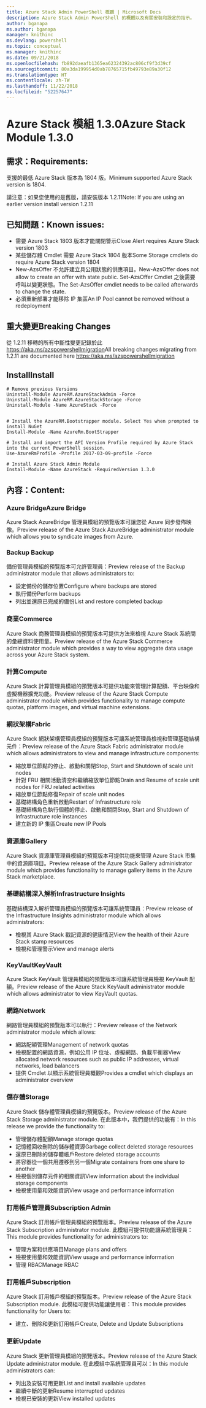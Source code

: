 ```yaml
---
title: Azure Stack Admin PowerShell 概觀 | Microsoft Docs
description: Azure Stack Admin PowerShell 的概觀以及有關安裝和設定的指示。
author: bganapa
ms.author: bganapa
manager: knithinc
ms.devlang: powershell
ms.topic: conceptual
ms.manager: knithinc
ms.date: 09/21/2018
ms.openlocfilehash: fb892daeafb1365ea62324392ac806cf9f3d39cf
ms.sourcegitcommit: 80a3da199954d0ab78765715fb49793e89a30f12
ms.translationtype: HT
ms.contentlocale: zh-TW
ms.lasthandoff: 11/22/2018
ms.locfileid: "52257647"
---
```

# <a name="azure-stack-module-130"></a><span data-ttu-id="1ad70-103">Azure Stack 模組 1.3.0</span><span class="sxs-lookup"><span data-stu-id="1ad70-103">Azure Stack Module 1.3.0</span></span>

## <a name="requirements"></a><span data-ttu-id="1ad70-104">需求：</span><span class="sxs-lookup"><span data-stu-id="1ad70-104">Requirements:</span></span>
<span data-ttu-id="1ad70-105">支援的最低 Azure Stack 版本為 1804 版。</span><span class="sxs-lookup"><span data-stu-id="1ad70-105">Minimum supported Azure Stack version is 1804.</span></span>

<span data-ttu-id="1ad70-106">請注意：如果您使用的是舊版，請安裝版本 1.2.11</span><span class="sxs-lookup"><span data-stu-id="1ad70-106">Note: If you are using an earlier version install version 1.2.11</span></span>

## <a name="known-issues"></a><span data-ttu-id="1ad70-107">已知問題：</span><span class="sxs-lookup"><span data-stu-id="1ad70-107">Known issues:</span></span>

- <span data-ttu-id="1ad70-108">需要 Azure Stack 1803 版本才能關閉警示</span><span class="sxs-lookup"><span data-stu-id="1ad70-108">Close Alert requires Azure Stack version 1803</span></span>
- <span data-ttu-id="1ad70-109">某些儲存體 Cmdlet 需要 Azure Stack 1804 版本</span><span class="sxs-lookup"><span data-stu-id="1ad70-109">Some Storage cmdlets do require Azure Stack version 1804</span></span>
- <span data-ttu-id="1ad70-110">New-AzsOffer 不允許建立具公用狀態的供應項目。</span><span class="sxs-lookup"><span data-stu-id="1ad70-110">New-AzsOffer does not allow to create an offer with state public.</span></span> <span data-ttu-id="1ad70-111">Set-AzsOffer Cmdlet 之後需要呼叫以變更狀態。</span><span class="sxs-lookup"><span data-stu-id="1ad70-111">The Set-AzsOffer cmdlet needs to be called afterwards to change the state.</span></span>
- <span data-ttu-id="1ad70-112">必須重新部署才能移除 IP 集區</span><span class="sxs-lookup"><span data-stu-id="1ad70-112">An IP Pool cannot be removed without a redeployment</span></span>

## <a name="breaking-changes"></a><span data-ttu-id="1ad70-113">重大變更</span><span class="sxs-lookup"><span data-stu-id="1ad70-113">Breaking Changes</span></span>
<span data-ttu-id="1ad70-114">從 1.2.11 移轉的所有中斷性變更記錄於此 https://aka.ms/azspowershellmigration</span><span class="sxs-lookup"><span data-stu-id="1ad70-114">All breaking changes migrating from 1.2.11 are documented here https://aka.ms/azspowershellmigration</span></span>

## <a name="install"></a><span data-ttu-id="1ad70-115">Install</span><span class="sxs-lookup"><span data-stu-id="1ad70-115">Install</span></span>
```
# Remove previous Versions
Uninstall-Module AzureRM.AzureStackAdmin -Force
Uninstall-Module AzureRM.AzureStackStorage -Force
Uninstall-Module -Name AzureStack -Force 


# Install the AzureRM.Bootstrapper module. Select Yes when prompted to install NuGet
Install-Module -Name AzureRm.BootStrapper

# Install and import the API Version Profile required by Azure Stack into the current PowerShell session.
Use-AzureRmProfile -Profile 2017-03-09-profile -Force

# Install Azure Stack Admin Module
Install-Module -Name AzureStack -RequiredVersion 1.3.0
```
## <a name="content"></a><span data-ttu-id="1ad70-116">內容：</span><span class="sxs-lookup"><span data-stu-id="1ad70-116">Content:</span></span>
### <a name="azure-bridge"></a><span data-ttu-id="1ad70-117">Azure Bridge</span><span class="sxs-lookup"><span data-stu-id="1ad70-117">Azure Bridge</span></span>
<span data-ttu-id="1ad70-118">Azure Stack AzureBridge 管理員模組的預覽版本可讓您從 Azure 同步發佈映像。</span><span class="sxs-lookup"><span data-stu-id="1ad70-118">Preview release of the Azure Stack AzureBridge administrator module which allows you to syndicate images from Azure.</span></span>

### <a name="backup"></a><span data-ttu-id="1ad70-119">Backup </span><span class="sxs-lookup"><span data-stu-id="1ad70-119">Backup</span></span>
<span data-ttu-id="1ad70-120">備份管理員模組的預覽版本可允許管理員：</span><span class="sxs-lookup"><span data-stu-id="1ad70-120">Preview release of the Backup administrator module that allows administrators to:</span></span>
- <span data-ttu-id="1ad70-121">設定備份的儲存位置</span><span class="sxs-lookup"><span data-stu-id="1ad70-121">Configure where backups are stored</span></span>
- <span data-ttu-id="1ad70-122">執行備份</span><span class="sxs-lookup"><span data-stu-id="1ad70-122">Perform backups</span></span>
- <span data-ttu-id="1ad70-123">列出並還原已完成的備份</span><span class="sxs-lookup"><span data-stu-id="1ad70-123">List and restore completed backup</span></span>

### <a name="commerce"></a><span data-ttu-id="1ad70-124">商業</span><span class="sxs-lookup"><span data-stu-id="1ad70-124">Commerce</span></span>
<span data-ttu-id="1ad70-125">Azure Stack 商務管理員模組的預覽版本可提供方法來檢視 Azure Stack 系統間的彙總資料使用量。</span><span class="sxs-lookup"><span data-stu-id="1ad70-125">Preview release of the Azure Stack Commerce administrator module which provides a way to view aggregate data usage across your Azure Stack system.</span></span>

### <a name="compute"></a><span data-ttu-id="1ad70-126">計算</span><span class="sxs-lookup"><span data-stu-id="1ad70-126">Compute</span></span>
<span data-ttu-id="1ad70-127">Azure Stack 計算管理員模組的預覽版本可提供功能來管理計算配額、平台映像和虛擬機器擴充功能。</span><span class="sxs-lookup"><span data-stu-id="1ad70-127">Preview release of the Azure Stack Compute administrator module which provides functionality to manage compute quotas, platform images, and virtual machine extensions.</span></span>

### <a name="fabric"></a><span data-ttu-id="1ad70-128">網狀架構</span><span class="sxs-lookup"><span data-stu-id="1ad70-128">Fabric</span></span>
<span data-ttu-id="1ad70-129">Azure Stack 網狀架構管理員模組的預覽版本可讓系統管理員檢視和管理基礎結構元件：</span><span class="sxs-lookup"><span data-stu-id="1ad70-129">Preview release of the Azure Stack Fabric administrator module which allows administrators to view and manage infrastructure components:</span></span>
- <span data-ttu-id="1ad70-130">縮放單位節點的停止、啟動和關閉</span><span class="sxs-lookup"><span data-stu-id="1ad70-130">Stop, Start and Shutdown of scale unit nodes</span></span>
- <span data-ttu-id="1ad70-131">針對 FRU 相關活動清空和繼續縮放單位節點</span><span class="sxs-lookup"><span data-stu-id="1ad70-131">Drain and Resume of scale unit nodes for FRU related activities</span></span>
- <span data-ttu-id="1ad70-132">縮放單位節點修復</span><span class="sxs-lookup"><span data-stu-id="1ad70-132">Repair of scale unit nodes</span></span>
- <span data-ttu-id="1ad70-133">基礎結構角色重新啟動</span><span class="sxs-lookup"><span data-stu-id="1ad70-133">Restart of Infrastructure role</span></span>
- <span data-ttu-id="1ad70-134">基礎結構角色執行個體的停止、啟動和關閉</span><span class="sxs-lookup"><span data-stu-id="1ad70-134">Stop, Start and Shutdown of Infrastructure role instances</span></span>
- <span data-ttu-id="1ad70-135">建立新的 IP 集區</span><span class="sxs-lookup"><span data-stu-id="1ad70-135">Create new IP Pools</span></span>


### <a name="gallery"></a><span data-ttu-id="1ad70-136">資源庫</span><span class="sxs-lookup"><span data-stu-id="1ad70-136">Gallery</span></span>
<span data-ttu-id="1ad70-137">Azure Stack 資源庫管理員模組的預覽版本可提供功能來管理 Azure Stack 市集中的資源庫項目。</span><span class="sxs-lookup"><span data-stu-id="1ad70-137">Preview release of the Azure Stack Gallery administrator module which provides functionality to manage gallery items in the Azure Stack marketplace.</span></span>

### <a name="infrastructure-insights"></a><span data-ttu-id="1ad70-138">基礎結構深入解析</span><span class="sxs-lookup"><span data-stu-id="1ad70-138">Infrastructure Insights</span></span>
<span data-ttu-id="1ad70-139">基礎結構深入解析管理員模組的預覽版本可讓系統管理員：</span><span class="sxs-lookup"><span data-stu-id="1ad70-139">Preview release of the Infrastructure Insights administrator module which allows administrators:</span></span>
- <span data-ttu-id="1ad70-140">檢視其 Azure Stack 戳記資源的健康情況</span><span class="sxs-lookup"><span data-stu-id="1ad70-140">View the health of their Azure Stack stamp resources</span></span>
- <span data-ttu-id="1ad70-141">檢視和管理警示</span><span class="sxs-lookup"><span data-stu-id="1ad70-141">View and manage alerts</span></span>

### <a name="keyvault"></a><span data-ttu-id="1ad70-142">KeyVault</span><span class="sxs-lookup"><span data-stu-id="1ad70-142">KeyVault</span></span>
<span data-ttu-id="1ad70-143">Azure Stack KeyVault 管理員模組的預覽版本可讓系統管理員檢視 KeyVault 配額。</span><span class="sxs-lookup"><span data-stu-id="1ad70-143">Preview release of the Azure Stack KeyVault administrator module which allows administrator to view KeyVault quotas.</span></span>

### <a name="network"></a><span data-ttu-id="1ad70-144">網路</span><span class="sxs-lookup"><span data-stu-id="1ad70-144">Network</span></span>
<span data-ttu-id="1ad70-145">網路管理員模組的預覽版本可以執行：</span><span class="sxs-lookup"><span data-stu-id="1ad70-145">Preview release of the Network administrator module which allows:</span></span>
- <span data-ttu-id="1ad70-146">網路配額管理</span><span class="sxs-lookup"><span data-stu-id="1ad70-146">Management of network quotas</span></span>
- <span data-ttu-id="1ad70-147">檢視配置的網路資源，例如公用 IP 位址、虛擬網路、負載平衡器</span><span class="sxs-lookup"><span data-stu-id="1ad70-147">View allocated network resources such as public IP addresses, virtual networks, load balancers</span></span>
- <span data-ttu-id="1ad70-148">提供 Cmdlet 以顯示系統管理員概觀</span><span class="sxs-lookup"><span data-stu-id="1ad70-148">Provides a cmdlet which displays an administrator overview</span></span>

### <a name="storage"></a><span data-ttu-id="1ad70-149">儲存體</span><span class="sxs-lookup"><span data-stu-id="1ad70-149">Storage</span></span>
<span data-ttu-id="1ad70-150">Azure Stack 儲存體管理員模組的預覽版本。</span><span class="sxs-lookup"><span data-stu-id="1ad70-150">Preview release of the Azure Stack Storage administrator module.</span></span>  <span data-ttu-id="1ad70-151">在此版本中，我們提供的功能有：</span><span class="sxs-lookup"><span data-stu-id="1ad70-151">In this release we provide the functionality to:</span></span>
- <span data-ttu-id="1ad70-152">管理儲存體配額</span><span class="sxs-lookup"><span data-stu-id="1ad70-152">Manage storage quotas</span></span>
- <span data-ttu-id="1ad70-153">記憶體回收刪除的儲存體資源</span><span class="sxs-lookup"><span data-stu-id="1ad70-153">Garbage collect deleted storage resources</span></span>
- <span data-ttu-id="1ad70-154">還原已刪除的儲存體帳戶</span><span class="sxs-lookup"><span data-stu-id="1ad70-154">Restore deleted storage accounts</span></span>
- <span data-ttu-id="1ad70-155">將容器從一個共用遷移到另一個</span><span class="sxs-lookup"><span data-stu-id="1ad70-155">Migrate containers from one share to another</span></span>
- <span data-ttu-id="1ad70-156">檢視個別儲存元件的相關資訊</span><span class="sxs-lookup"><span data-stu-id="1ad70-156">View information about the individual storage components</span></span>
- <span data-ttu-id="1ad70-157">檢視使用量和效能資訊</span><span class="sxs-lookup"><span data-stu-id="1ad70-157">View usage and performance information</span></span>

### <a name="subscription-admin"></a><span data-ttu-id="1ad70-158">訂用帳戶管理員</span><span class="sxs-lookup"><span data-stu-id="1ad70-158">Subscription Admin</span></span>
<span data-ttu-id="1ad70-159">Azure Stack 訂用帳戶管理員模組的預覽版本。</span><span class="sxs-lookup"><span data-stu-id="1ad70-159">Preview release of the Azure Stack Subscription administrator module.</span></span>  <span data-ttu-id="1ad70-160">此模組可提供功能讓系統管理員：</span><span class="sxs-lookup"><span data-stu-id="1ad70-160">This module provides functionality for administrators to:</span></span>
- <span data-ttu-id="1ad70-161">管理方案和供應項目</span><span class="sxs-lookup"><span data-stu-id="1ad70-161">Manage plans and offers</span></span>
- <span data-ttu-id="1ad70-162">檢視使用量和效能資訊</span><span class="sxs-lookup"><span data-stu-id="1ad70-162">View usage and performance information</span></span>
- <span data-ttu-id="1ad70-163">管理 RBAC</span><span class="sxs-lookup"><span data-stu-id="1ad70-163">Manage RBAC</span></span>

### <a name="subscription"></a><span data-ttu-id="1ad70-164">訂用帳戶</span><span class="sxs-lookup"><span data-stu-id="1ad70-164">Subscription</span></span>
<span data-ttu-id="1ad70-165">Azure Stack 訂用帳戶模組的預覽版本。</span><span class="sxs-lookup"><span data-stu-id="1ad70-165">Preview release of the Azure Stack Subscription module.</span></span>  <span data-ttu-id="1ad70-166">此模組可提供功能讓使用者：</span><span class="sxs-lookup"><span data-stu-id="1ad70-166">This module provides functionality for Users to:</span></span>
- <span data-ttu-id="1ad70-167">建立、刪除和更新訂用帳戶</span><span class="sxs-lookup"><span data-stu-id="1ad70-167">Create, Delete and Update Subscriptions</span></span>

### <a name="update"></a><span data-ttu-id="1ad70-168">更新</span><span class="sxs-lookup"><span data-stu-id="1ad70-168">Update</span></span>
<span data-ttu-id="1ad70-169">Azure Stack 更新管理員模組的預覽版本。</span><span class="sxs-lookup"><span data-stu-id="1ad70-169">Preview release of the Azure Stack Update administrator module.</span></span>  <span data-ttu-id="1ad70-170">在此模組中系統管理員可以：</span><span class="sxs-lookup"><span data-stu-id="1ad70-170">In this module administrators can:</span></span>
- <span data-ttu-id="1ad70-171">列出及安裝可用更新</span><span class="sxs-lookup"><span data-stu-id="1ad70-171">List and install available updates</span></span>
- <span data-ttu-id="1ad70-172">繼續中斷的更新</span><span class="sxs-lookup"><span data-stu-id="1ad70-172">Resume interrupted updates</span></span>
- <span data-ttu-id="1ad70-173">檢視已安裝的更新</span><span class="sxs-lookup"><span data-stu-id="1ad70-173">View installed updates</span></span>

